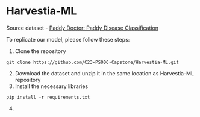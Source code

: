 # Harvestia-ML

Source dataset - [Paddy Doctor: Paddy Disease Classification](https://www.kaggle.com/competitions/paddy-disease-classification/code?competitionId=35325&sortBy=voteCount)

To replicate our model, please follow these steps:
1. Clone the repository
```
git clone https://github.com/C23-PS006-Capstone/Harvestia-ML.git
```
2. Download the dataset and unzip it in the same location as Harvestia-ML repository
3. Install the necessary libraries
```
pip install -r requirements.txt
```
4. 
